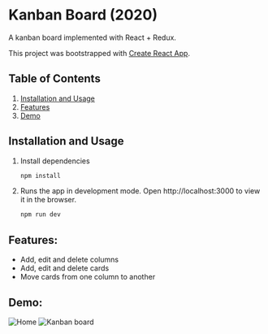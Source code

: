 # Kanban Board (2020)

A kanban board implemented with React + Redux. 

This project was bootstrapped with [Create React App](https://github.com/facebook/create-react-app).

## Table of Contents
1. [Installation and Usage](#installation-and-usage)
2. [Features](#features)
3. [Demo](#demo)

## Installation and Usage

1. Install dependencies

   ```bash
   npm install
   ```

2. Runs the app in development mode. Open http://localhost:3000 to view it in the browser.

   ```bash
   npm run dev
   ```
   
## Features:

- Add, edit and delete columns
- Add, edit and delete cards
- Move cards from one column to another

## Demo:

![Home](https://user-images.githubusercontent.com/43526340/92440190-f81c9a80-f160-11ea-8df8-dbf2ecc3da83.png)
![Kanban board](https://user-images.githubusercontent.com/43526340/92439741-3c5b6b00-f160-11ea-84fa-8cb6b20f2a98.png)


